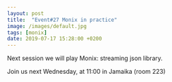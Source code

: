 ```yaml
---
layout: post
title:  "Event#27 Monix in practice"
image: /images/default.jpg
tags: [monix]
date: 2019-07-17 15:28:00 +0200
---
```


Next session we will play Monix: streaming json library.[]()

Join us next Wednesday, at 11:00 in Jamaika (room 223)